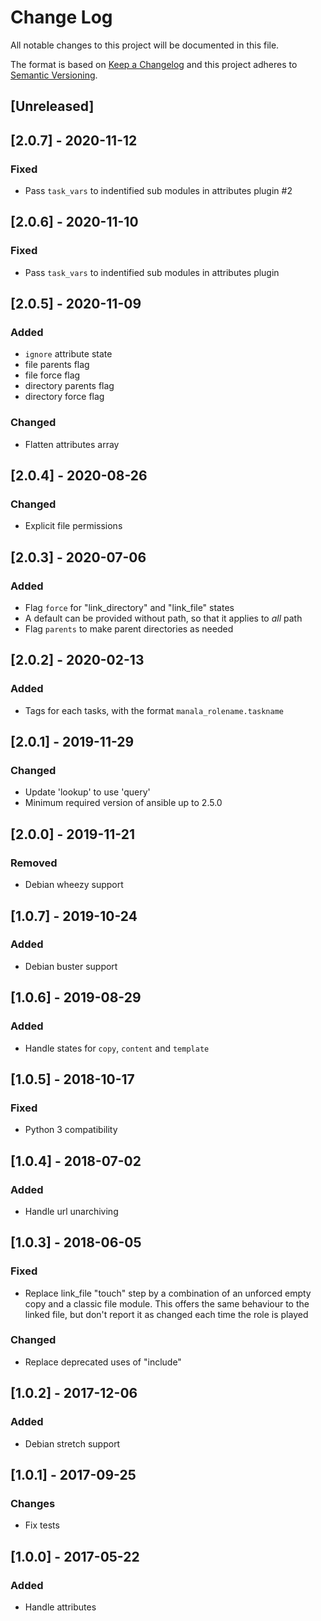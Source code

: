# Change Log
All notable changes to this project will be documented in this file.

The format is based on [Keep a Changelog](http://keepachangelog.com/)
and this project adheres to [Semantic Versioning](http://semver.org/).

## [Unreleased]

## [2.0.7] - 2020-11-12
### Fixed
- Pass `task_vars` to indentified sub modules in attributes plugin #2

## [2.0.6] - 2020-11-10
### Fixed
- Pass `task_vars` to indentified sub modules in attributes plugin

## [2.0.5] - 2020-11-09
### Added
- `ignore` attribute state
- file parents flag
- file force flag
- directory parents flag
- directory force flag

### Changed
- Flatten attributes array

## [2.0.4] - 2020-08-26
### Changed
- Explicit file permissions

## [2.0.3] - 2020-07-06
### Added
- Flag `force` for "link_directory" and "link_file" states
- A default can be provided without path, so that it applies to *all* path
- Flag `parents` to make parent directories as needed

## [2.0.2] - 2020-02-13
### Added
- Tags for each tasks, with the format `manala_rolename.taskname`

## [2.0.1] - 2019-11-29
### Changed
- Update 'lookup' to use 'query'
- Minimum required version of ansible up to 2.5.0

## [2.0.0] - 2019-11-21
### Removed
- Debian wheezy support

## [1.0.7] - 2019-10-24
### Added
- Debian buster support

## [1.0.6] - 2019-08-29
### Added
- Handle states for `copy`, `content` and `template`

## [1.0.5] - 2018-10-17
### Fixed
- Python 3 compatibility

## [1.0.4] - 2018-07-02
### Added
- Handle url unarchiving

## [1.0.3] - 2018-06-05
### Fixed
- Replace link_file "touch" step by a combination of an unforced empty copy and a classic file module. This offers the same behaviour to the linked file, but don't report it as changed each time the role is played

### Changed
- Replace deprecated uses of "include"

## [1.0.2] - 2017-12-06
### Added
- Debian stretch support

## [1.0.1] - 2017-09-25
### Changes
- Fix tests

## [1.0.0] - 2017-05-22
### Added
- Handle attributes
